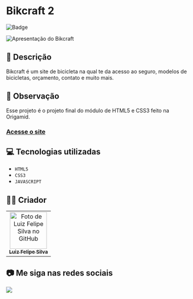 # Bikcraft 2
![Badge](http://img.shields.io/static/v1?label=STATUS&message=CONCLUIDO&color=GREEN&style=for-the-badge)             

<img src="" alt="Apresentação do Bikcraft">

## 📄 Descrição
Bikcraft é um site de bicicleta na qual te da acesso ao seguro, modelos de bicicletas, orçamento, contato e muito mais.

## 📑 Observação
Esse projeto é o projeto final do módulo de HTML5 e CSS3 feito na Origamid.

### <a href="https://luizfelipe9627-bikcraft-2.netlify.app">Acesse o site</a>

## 💻 Tecnologias utilizadas

- ``HTML5``
- ``CSS3``
- ``JAVASCRIPT``

## 🧑‍💻 Criador

<table>
  <tr>
    <td align="center">
      <a href="https://github.com/luizfelipe9627">
        <img src="https://github.com/luizfelipe9627.png" width="100px;" alt="Foto de Luiz Felipe Silva no GitHub"/><br>
        <sub>
          <b>Luiz Felipe Silva</b>
        </sub>
      </a>
    </td>
  </tr>
</table>

## 📷 Me siga nas redes sociais<br>

<p align="left">
  <a href="https://www.linkedin.com/in/luizfelipe9627/" target="_blank"><img src="https://img.shields.io/badge/-LinkedIn-%230077B5?style=for-the-badge&logo=linkedin&logoColor=white"></a>
</p>
